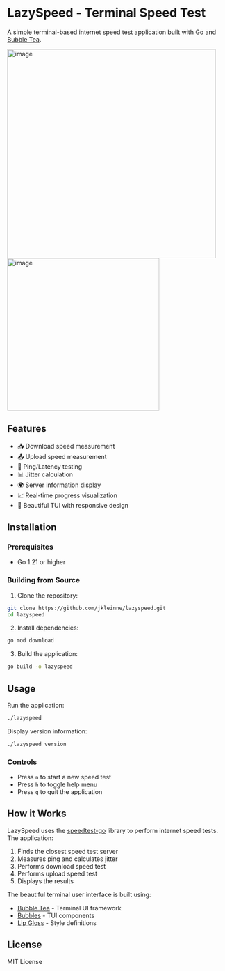# LazySpeed - Terminal Speed Test

A simple terminal-based internet speed test application built with Go and [Bubble Tea](https://github.com/charmbracelet/bubbletea).

<img width="480" alt="image" src="https://github.com/user-attachments/assets/2988d63e-3fcf-42de-83f2-9bce5e00106f" />
<img width="350" alt="image" src="https://github.com/user-attachments/assets/91a25e2b-3ef0-4d12-b2f0-4a18fff67c84" />


## Features

- 📥 Download speed measurement
- 📤 Upload speed measurement
- 🔄 Ping/Latency testing
- 📊 Jitter calculation
- 🌍 Server information display
- 📈 Real-time progress visualization
- 🎨 Beautiful TUI with responsive design

## Installation

### Prerequisites

- Go 1.21 or higher

### Building from Source

1. Clone the repository:
```bash
git clone https://github.com/jkleinne/lazyspeed.git
cd lazyspeed
```

2. Install dependencies:
```bash
go mod download
```

3. Build the application:
```bash
go build -o lazyspeed
```

## Usage

Run the application:
```bash
./lazyspeed
```

Display version information:
```bash
./lazyspeed version
```

### Controls

- Press `n` to start a new speed test
- Press `h` to toggle help menu
- Press `q` to quit the application

## How it Works

LazySpeed uses the [speedtest-go](https://github.com/showwin/speedtest-go) library to perform internet speed tests. The application:

1. Finds the closest speed test server
2. Measures ping and calculates jitter
3. Performs download speed test
4. Performs upload speed test
5. Displays the results

The beautiful terminal user interface is built using:
- [Bubble Tea](https://github.com/charmbracelet/bubbletea) - Terminal UI framework
- [Bubbles](https://github.com/charmbracelet/bubbles) - TUI components
- [Lip Gloss](https://github.com/charmbracelet/lipgloss) - Style definitions

## License

MIT License
